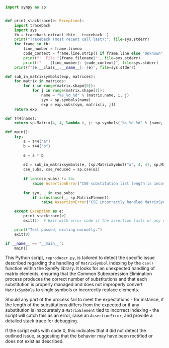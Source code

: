 ```python
import sympy as sp


def print_stacktrace(e: Exception):
    import traceback
    import sys
    tb = traceback.extract_tb(e.__traceback__)
    print("Traceback (most recent call last):", file=sys.stderr)
    for frame in tb:
        line_number = frame.lineno
        code_context = frame.line.strip() if frame.line else "Unknown"
        print(f'  File "{frame.filename}"', file=sys.stderr)
        print(f"    {line_number}: {code_context}", file=sys.stderr)
    print(f"{e.__class__.__name__}: {e}", file=sys.stderr)

def sub_in_matrixsymbols(exp, matrices):
    for matrix in matrices:
        for i in range(matrix.shape[0]):
            for j in range(matrix.shape[1]):
                name = "%s_%d_%d" % (matrix.name, i, j)
                sym = sp.symbols(name)
                exp = exp.subs(sym, matrix[i, j])
    return exp

def t44(name):
    return sp.Matrix(4, 4, lambda i, j: sp.symbols('%s_%d_%d' % (name, i, j)))

def main():
    try:
        a = t44("a")
        b = t44("b")
    
        e = a * b
    
        e2 = sub_in_matrixsymbols(e, [sp.MatrixSymbol("a", 4, 4), sp.MatrixSymbol("b", 4, 4)])
        cse_subs, cse_reduced = sp.cse(e2)
        
        if len(cse_subs) != 34:
            raise AssertionError("CSE substitution list length is incorrect.")
        
        for sym, _ in cse_subs:        
            if isinstance(_, sp.MatrixElement):
                raise AssertionError("CSE incorrectly handled MatrixSymbol indexing.")

    except Exception as e:
        print_stacktrace(e)
        exit(1)  # Exit with error code if the assertion fails or any other exception occurs

    print("Test passed, exiting normally.")
    exit(0)

if __name__ == "__main__":
    main()
```

This Python script, `reproducer.py`, is tailored to detect the specific issue described regarding the handling of `MatrixSymbol` indexing by the `cse()` function within the SymPy library. It looks for an unexpected handling of matrix elements, ensuring that the Common Subexpression Elimination process produces the correct number of substitutions and that each substitution is properly managed and does not improperly convert `MatrixSymbol`s to single symbols or incorrectly replace elements. 

Should any part of the process fail to meet the expectations - for instance, if the length of the substitutions differs from the expected or if any substitution is inaccurately a `MatrixElement` tied to incorrect indexing - the script will catch this as an error, raise an `AssertionError`, and provide a detailed stack trace for debugging.

If the script exits with code 0, this indicates that it did not detect the outlined issue, suggesting that the behavior may have been rectified or does not exist as described.